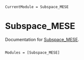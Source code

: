 ```@meta
CurrentModule = Subspace_MESE
```

# Subspace_MESE

Documentation for [Subspace_MESE](https://github.com/aTrotier/Subspace_MESE.jl).

```@index
```

```@autodocs
Modules = [Subspace_MESE]
```
